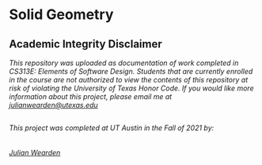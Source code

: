# Solid Geometry

## Academic Integrity Disclaimer

*This repository was uploaded as documentation of work completed in CS313E: Elements of Software Design. Students that are currently enrolled in the course are not authorized to view the contents of this repository at risk of violating the University of Texas Honor Code. If you would like more information about this project, please email me at julianwearden@utexas.edu*

##
###### This project was completed at UT Austin in the Fall of 2021 by: 
###### <a href="mailto:julianwearden@utexas.edu">Julian Wearden
